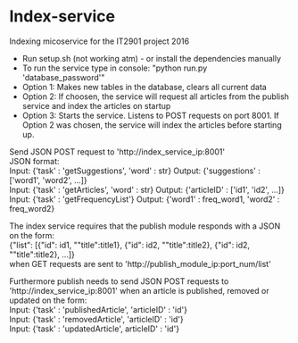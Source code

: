 # Index-service
Indexing micoservice for the IT2901 project 2016

- Run setup.sh (not working atm) - or install the dependencies manually
- To run the service type in console: "python run.py 'database_password'"
- Option 1: Makes new tables in the database, clears all current data
- Option 2: If choosen, the service will request all articles from the publish service and index the articles on startup
- Option 3: Starts the service. Listens to POST requests on port 8001. If Option 2 was chosen, 
            the service will index the articles before starting up.


Send JSON POST request to 'http://index_service_ip:8001'<br />
JSON format:<br />
Input: {'task' : 'getSuggestions', 'word' : str}            Output: {'suggestions' : ['word1', 'word2', ...]}<br />
Input: {'task' : 'getArticles', 'word' : str}               Output: {'articleID' : ['id1', 'id2', ...]}<br />
Input: {'task' : 'getFrequencyList'}                        Output: {'word1' : freq_word1, 'word2' : freq_word2}<br />

The index service requires that the publish module responds with a JSON on the form:  <br />
{"list": [{"id": id1, ""title":title1}, {"id": id2, ""title":title2}, {"id": id2, ""title":title2}, ...]}<br />
when GET requests are sent to 'http://publish_module_ip:port_num/list'<br />

Furthermore publish needs to send JSON POST requests to 'http://index_service_ip:8001' when an article is published, removed or updated on the form:<br />
Input: {'task' : 'publishedArticle', 'articleID' : 'id'}<br />
Input: {'task' : 'removedArticle', 'articleID' : 'id'}<br />
Input: {'task' : 'updatedArticle', articleID' : 'id'}
